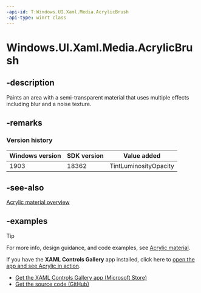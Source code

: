 ```yaml
---
-api-id: T:Windows.UI.Xaml.Media.AcrylicBrush
-api-type: winrt class
---
```


<!-- Class syntax.
public class AcrylicBrush : XamlCompositionBrushBase, XamlCompositionBrushBase
-->

# Windows.UI.Xaml.Media.AcrylicBrush

## -description

Paints an area with a semi-transparent material that uses multiple effects including blur and a noise texture.

## -remarks

### Version history

| Windows version | SDK version | Value added |
| -- | -- | -- |
| 1903 | 18362 | TintLuminosityOpacity |

## -see-also
[Acrylic material overview](/windows/uwp/design/style/acrylic)

## -examples

> [!TIP]
> For more info, design guidance, and code examples, see [Acrylic material](/windows/uwp/design/style/acrylic).
>
> If you have the **XAML Controls Gallery** app installed, click here to [open the app and see Acrylic in action](xamlcontrolsgallery:/item/Acrylic).
> + [Get the XAML Controls Gallery app (Microsoft Store)](https://www.microsoft.com/store/productId/9MSVH128X2ZT)
> + [Get the source code (GitHub)](https://github.com/Microsoft/Xaml-Controls-Gallery)
